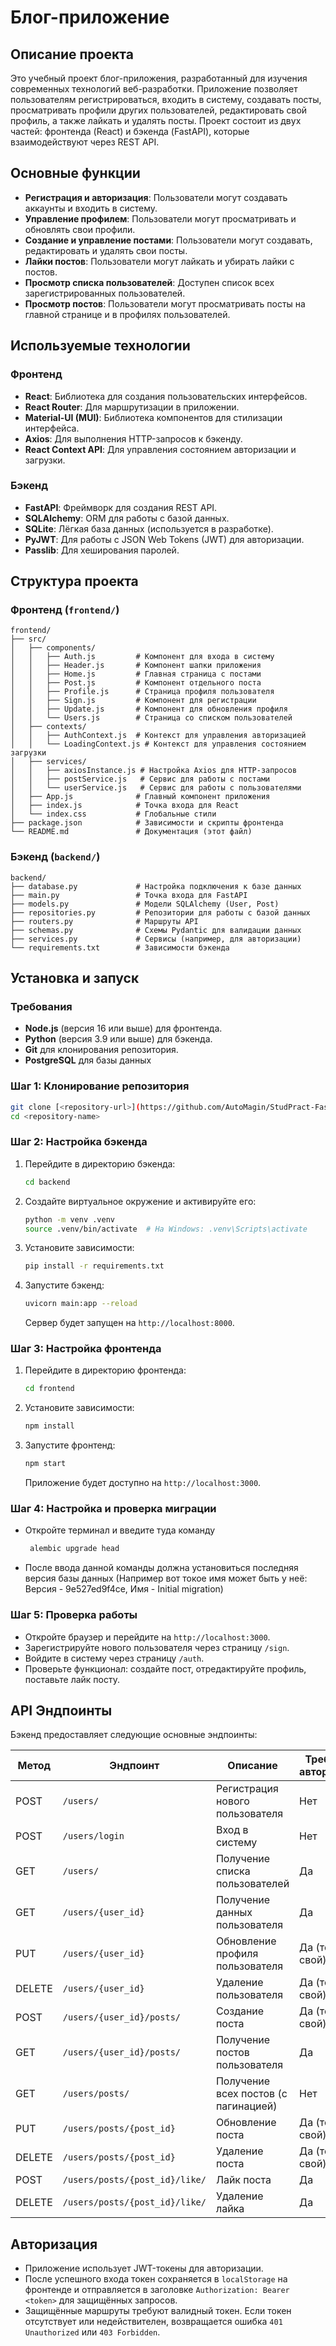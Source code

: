 # Блог-приложение

## Описание проекта
Это учебный проект блог-приложения, разработанный для изучения современных технологий веб-разработки. Приложение позволяет пользователям регистрироваться, входить в систему, создавать посты, просматривать профили других пользователей, редактировать свой профиль, а также лайкать и удалять посты. Проект состоит из двух частей: фронтенда (React) и бэкенда (FastAPI), которые взаимодействуют через REST API.

## Основные функции
- **Регистрация и авторизация**: Пользователи могут создавать аккаунты и входить в систему.
- **Управление профилем**: Пользователи могут просматривать и обновлять свои профили.
- **Создание и управление постами**: Пользователи могут создавать, редактировать и удалять свои посты.
- **Лайки постов**: Пользователи могут лайкать и убирать лайки с постов.
- **Просмотр списка пользователей**: Доступен список всех зарегистрированных пользователей.
- **Просмотр постов**: Пользователи могут просматривать посты на главной странице и в профилях пользователей.

## Используемые технологии

### Фронтенд
- **React**: Библиотека для создания пользовательских интерфейсов.
- **React Router**: Для маршрутизации в приложении.
- **Material-UI (MUI)**: Библиотека компонентов для стилизации интерфейса.
- **Axios**: Для выполнения HTTP-запросов к бэкенду.
- **React Context API**: Для управления состоянием авторизации и загрузки.

### Бэкенд
- **FastAPI**: Фреймворк для создания REST API.
- **SQLAlchemy**: ORM для работы с базой данных.
- **SQLite**: Лёгкая база данных (используется в разработке).
- **PyJWT**: Для работы с JSON Web Tokens (JWT) для авторизации.
- **Passlib**: Для хеширования паролей.

## Структура проекта

### Фронтенд (`frontend/`)
```
frontend/
├── src/
│   ├── components/
│   │   ├── Auth.js         # Компонент для входа в систему
│   │   ├── Header.js       # Компонент шапки приложения
│   │   ├── Home.js         # Главная страница с постами
│   │   ├── Post.js         # Компонент отдельного поста
│   │   ├── Profile.js      # Страница профиля пользователя
│   │   ├── Sign.js         # Компонент для регистрации
│   │   ├── Update.js       # Компонент для обновления профиля
│   │   └── Users.js        # Страница со списком пользователей
│   ├── contexts/
│   │   ├── AuthContext.js  # Контекст для управления авторизацией
│   │   └── LoadingContext.js # Контекст для управления состоянием загрузки
│   ├── services/
│   │   ├── axiosInstance.js # Настройка Axios для HTTP-запросов
│   │   ├── postService.js   # Сервис для работы с постами
│   │   └── userService.js   # Сервис для работы с пользователями
│   ├── App.js              # Главный компонент приложения
│   ├── index.js            # Точка входа для React
│   └── index.css           # Глобальные стили
├── package.json            # Зависимости и скрипты фронтенда
└── README.md               # Документация (этот файл)
```

### Бэкенд (`backend/`)
```
backend/
├── database.py             # Настройка подключения к базе данных
├── main.py                 # Точка входа для FastAPI
├── models.py               # Модели SQLAlchemy (User, Post)
├── repositories.py         # Репозитории для работы с базой данных
├── routers.py              # Маршруты API
├── schemas.py              # Схемы Pydantic для валидации данных
├── services.py             # Сервисы (например, для авторизации)
└── requirements.txt        # Зависимости бэкенда
```

## Установка и запуск

### Требования
- **Node.js** (версия 16 или выше) для фронтенда.
- **Python** (версия 3.9 или выше) для бэкенда.
- **Git** для клонирования репозитория.
- **PostgreSQL** для базы данных

### Шаг 1: Клонирование репозитория
```bash
git clone [<repository-url>](https://github.com/AutoMagin/StudPract-Fastapi.git)
cd <repository-name>
```

### Шаг 2: Настройка бэкенда
1. Перейдите в директорию бэкенда:
   ```bash
   cd backend
   ```
2. Создайте виртуальное окружение и активируйте его:
   ```bash
   python -m venv .venv
   source .venv/bin/activate  # На Windows: .venv\Scripts\activate
   ```
3. Установите зависимости:
   ```bash
   pip install -r requirements.txt
   ```
4. Запустите бэкенд:
   ```bash
   uvicorn main:app --reload
   ```
   Сервер будет запущен на `http://localhost:8000`.

### Шаг 3: Настройка фронтенда
1. Перейдите в директорию фронтенда:
   ```bash
   cd frontend
   ```
2. Установите зависимости:
   ```bash
   npm install
   ```
3. Запустите фронтенд:
   ```bash
   npm start
   ```
   Приложение будет доступно на `http://localhost:3000`.

### Шаг 4: Настройка и проверка миграции
- Откройте терминал и введите туда команду
  ```bash
   alembic upgrade head
  ```
- После ввода данной команды должна установиться последняя версия базы данных (Например вот токое имя может быть у неё: Версия - 9e527ed9f4ce, Имя - Initial migration)


### Шаг 5: Проверка работы
- Откройте браузер и перейдите на `http://localhost:3000`.
- Зарегистрируйте нового пользователя через страницу `/sign`.
- Войдите в систему через страницу `/auth`.
- Проверьте функционал: создайте пост, отредактируйте профиль, поставьте лайк посту.

## API Эндпоинты
Бэкенд предоставляет следующие основные эндпоинты:

| Метод | Эндпоинт                  | Описание                          | Требуется авторизация |
|-------|---------------------------|-----------------------------------|-----------------------|
| POST  | `/users/`                | Регистрация нового пользователя   | Нет                   |
| POST  | `/users/login`           | Вход в систему                    | Нет                   |
| GET   | `/users/`                | Получение списка пользователей    | Да                    |
| GET   | `/users/{user_id}`       | Получение данных пользователя     | Да                    |
| PUT   | `/users/{user_id}`       | Обновление профиля пользователя   | Да (только свой)      |
| DELETE| `/users/{user_id}`       | Удаление пользователя             | Да (только свой)      |
| POST  | `/users/{user_id}/posts/`| Создание поста                    | Да (только свой)      |
| GET   | `/users/{user_id}/posts/`| Получение постов пользователя     | Да                    |
| GET   | `/users/posts/`          | Получение всех постов (с пагинацией) | Нет                |
| PUT   | `/users/posts/{post_id}` | Обновление поста                  | Да (только свой)      |
| DELETE| `/users/posts/{post_id}` | Удаление поста                    | Да (только свой)      |
| POST  | `/users/posts/{post_id}/like/` | Лайк поста                   | Да                    |
| DELETE| `/users/posts/{post_id}/like/` | Удаление лайка               | Да                    |

## Авторизация
- Приложение использует JWT-токены для авторизации.
- После успешного входа токен сохраняется в `localStorage` на фронтенде и отправляется в заголовке `Authorization: Bearer <token>` для защищённых запросов.
- Защищённые маршруты требуют валидный токен. Если токен отсутствует или недействителен, возвращается ошибка `401 Unauthorized` или `403 Forbidden`.

